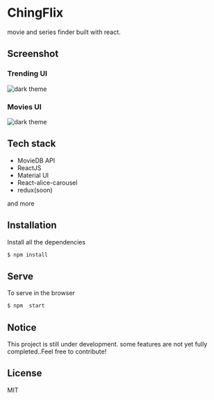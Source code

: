 # ChingFlix

movie and series finder built with react.

## Screenshot

### Trending UI
![dark theme](https://res.cloudinary.com/dtvqrqyqr/image/upload/v1614471739/screenshots/chingflix_2_yveyzk.png)

### Movies UI
![dark theme](https://res.cloudinary.com/dtvqrqyqr/image/upload/v1614471784/screenshots/chingflix_nm4cny.png)

## Tech stack
* MovieDB  API 
* ReactJS
* Material UI
* React-alice-carousel
* redux(soon)

and more


## Installation

Install all the dependencies

```sh
$ npm install
```

## Serve
To serve in the browser  

```sh
$ npm  start
```
## Notice

This project is still under development. some features are not yet fully completed..Feel free to contribute!

## License
MIT 


